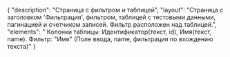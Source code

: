 {
"description": "Страница с фильтром и таблицей",
"layout": "Страница с заголовком 'Фильтрация', фильтром, таблицей с тестовыми данными, пагинацией и счетчиком записей. Фильтр расположен над таблицей.",
"elements": " 
Колонки таблицы: Идентификатор(текст, id), Имя(текст, name).
Фильтр: "Имя" (Поле ввода, name, фильтрация по вхождению текста)"
}